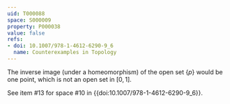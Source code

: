 ```yaml
---
uid: T000088
space: S000009
property: P000038
value: false
refs:
- doi: 10.1007/978-1-4612-6290-9_6
  name: Counterexamples in Topology
---
```


The inverse image (under a homeomorphism) of the open set $\{p\}$ would be one point, which is not an open set in $[0,1]$.

See item #13 for space #10 in {{doi:10.1007/978-1-4612-6290-9_6}}.
